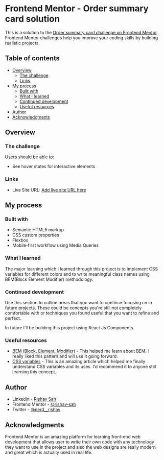 # Frontend Mentor - Order summary card solution

This is a solution to the [Order summary card challenge on Frontend Mentor](https://www.frontendmentor.io/challenges/order-summary-component-QlPmajDUj). Frontend Mentor challenges help you improve your coding skills by building realistic projects.

## Table of contents

- [Overview](#overview)
  - [The challenge](#the-challenge)
  - [Links](#links)
- [My process](#my-process)
  - [Built with](#built-with)
  - [What I learned](#what-i-learned)
  - [Continued development](#continued-development)
  - [Useful resources](#useful-resources)
- [Author](#author)
- [Acknowledgments](#acknowledgments)

## Overview

### The challenge

Users should be able to:

- See hover states for interactive elements

### Links

- Live Site URL: [Add live site URL here](https://wizardly-goldwasser-2aace5.netlify.app/)

## My process

### Built with

- Semantic HTML5 markup
- CSS custom properties
- Flexbox
- Mobile-first workflow using Media Queries

### What I learned

The major learning which I learned through this project is to implement CSS variables for different colors and to write meaningful class names using BEM(Block Element Modifier) methodology.

### Continued development

Use this section to outline areas that you want to continue focusing on in future projects. These could be concepts you're still not completely comfortable with or techniques you found useful that you want to refine and perfect.

In future I'll be building this project using React Js Components.

### Useful resources

- [BEM (Block, Element, Modifier)](https://en.bem.info/methodology/quick-start/) - This helped me learn about BEM. I really liked this pattern and will use it going forward.
- [CSS variables](https://developer.mozilla.org/en-US/docs/Web/CSS/Using_CSS_custom_properties) - This is an amazing article which helped me finally understand CSS variables and its uses. I'd recommend it to anyone still learning this concept.

## Author

- LinkedIn - [Rishav Sah](https://www.linkedin.com/in/rishav-sah-b1966b190/)
- Frontend Mentor - [@rishav-sah](https://www.frontendmentor.io/profile/rishav-sah)
- Twitter - [@nerd\_\_rishav](https://twitter.com/nerd_rishav)

## Acknowledgments

Frontend Mentor is an amazing platform for learning front-end web development that allows user to write their own code with any technology they want to use in the project and also the web designs are really modern and great which is actually used in real life.
